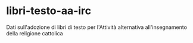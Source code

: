 # libri-testo-aa-irc
Dati sull'adozione di libri di testo per l'Attività alternativa all'insegnamento della religione cattolica
